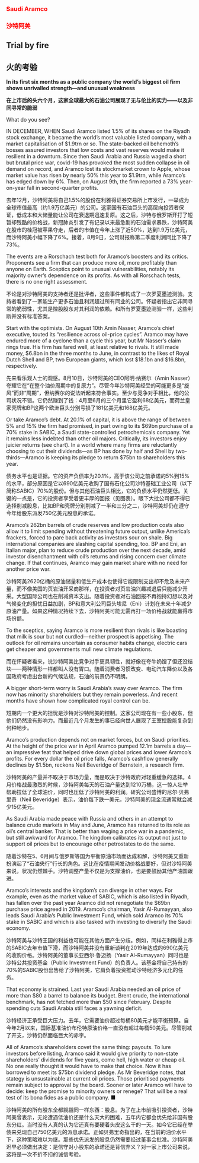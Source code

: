 ### <font color='red'>Saudi Aramco</font>
### <font color='red'>沙特阿美</font>
## Trial by fire 
## 火的考验 
**In its first six months as a public company the world’s biggest oil firm shows unrivalled strength—and unusual weakness** 

**在上市后的头六个月，这家全球最大的石油公司展现了无与伦比的实力——以及非同寻常的脆弱** 

What do you see?

IN DECEMBER, WHEN Saudi Aramco listed 1.5% of its shares on the Riyadh stock exchange, it became the world’s most valuable listed company, with a market capitalisation of $1.9trn or so. The state-backed oil behemoth’s bosses assured investors that low costs and vast reserves would make it resilient in a downturn. Since then Saudi Arabia and Russia waged a short but brutal price war, covid-19 has provoked the most sudden collapse in oil demand on record, and Aramco lost its stockmarket crown to Apple, whose market value has risen by nearly 50% this year to $1.9trn, while Aramco’s has edged down by 6%. Then, on August 9th, the firm reported a 73% year-on-year fall in second-quarter profits.

去年12月，沙特阿美将自己1.5%的股份在利雅得证券交易所上市发行，一举成为全球市值最高（约1.9万亿美元）的公司。这家国有石油巨头的高层向投资者保证，低成本和大储量能让公司在衰退期迅速复原。这之后，沙特与俄罗斯开打了短暂却残酷的价格战，新冠肺炎引发了有记录以来最急剧的石油需求暴跌，沙特阿美在股市的桂冠被苹果夺走，后者的市值在今年上涨了近50%，达到1.9万亿美元，而沙特阿美小幅下降了6%。接着，8月9日，公司财报称第二季度利润同比下降了73%。

The events are a Rorschach test both for Aramco’s boosters and its critics. Proponents see a firm that can produce more oil, more profitably than anyone on Earth. Sceptics point to unusual vulnerabilities, notably its majority owner’s dependence on its profits. As with all Rorschach tests, there is no one right assessment.

不论是对沙特阿美的支持者还是批评者，这些事件都构成了一次罗夏墨迹测验。支持者看到了一家能生产更多石油且利润超过所有同业的公司。怀疑者指出它非同寻常的脆弱性，尤其是控股股东对其利润的依赖。和所有罗夏墨迹测验一样，这些判断并没有标准答案。

Start with the optimists. On August 10th Amin Nasser, Aramco’s chief executive, touted its “resilience across oil-price cycles”. Aramco may have endured more of a cyclone than a cycle this year, but Mr Nasser’s claim rings true. His firm has fared well, at least relative to rivals. It still made money, $6.8bn in the three months to June, in contrast to the likes of Royal Dutch Shell and BP, two European giants, which lost $18.1bn and $16.8bn, respectively.

先来看乐观人士的观感。8月10日，沙特阿美的CEO阿明·纳赛尔（Amin Nasser）夸耀它在“在整个油价周期中的复原力”。尽管今年沙特阿美经受的可能更多是“旋风”而非“周期”，但纳赛尔的说法听起来符合事实。至少与竞争对手相比，他的公司状况不错。它仍然赚到了钱：4月至6月的三个月里它盈利68亿美元，而荷兰皇家壳牌和BP这两个欧洲巨头分别亏损了181亿美元和168亿美元。

Or take Aramco’s debt. At 20.1% of capital, it is above the range of between 5% and 15% the firm had promised, in part owing to its $69bn purchase of a 70% stake in SABIC, a Saudi state-controlled petrochemicals company. Yet it remains less indebted than other oil majors. Critically, its investors enjoy juicier returns (see chart). In a world where many firms are reluctantly choosing to cut their dividends—as BP has done by half and Shell by two-thirds—Aramco is keeping its pledge to return $75bn to shareholders this year.

债务水平也是证据。它的资产负债率为20.1%，高于该公司之前承诺的5%到15%的水平，部分原因是它以690亿美元收购了国有石化公司沙特基础工业公司（以下简称SABIC）70%的股份。但与其他石油巨头相比，它的负债水平仍然更低。关键的一点是，它的投资者享受着更丰厚的回报（见图表）。眼下大批公司都不得已选择削减股息，比如BP和壳牌分别削减了一半和三分之二，沙特阿美却仍在遵守今年给股东派发750亿美元股息的承诺。

Aramco’s 262bn barrels of crude reserves and low production costs also allow it to limit spending without threatening future output, unlike America’s frackers, forced to pare back activity as investors sour on shale. Big international companies are slashing capital spending, too. BP and Eni, an Italian major, plan to reduce crude production over the next decade, amid investor disenchantment with oil’s returns and rising concern over climate change. If that continues, Aramco may gain market share with no need for another price war.

沙特阿美2620亿桶的原油储量和低生产成本也使得它能限制支出却不危及未来产量，而不像美国的页岩油开采商那样，在投资者对页岩油兴趣减退后只能减少开采。大型国际公司也在削减资本支出。随着投资者对石油回报不再抱持幻想以及对气候变化的担忧日益加剧，BP和意大利公司巨头埃尼（Eni）计划在未来十年减少原油产量。如果这种情况持续下去，沙特阿美可能无需再打一场价格战就能赢得市场份额。

To the sceptics, saying Aramco is more resilient than rivals is like boasting that milk is sour but not curdled—neither prospect is appetising. The outlook for oil remains uncertain as consumer habits change, electric cars get cheaper and governments mull new climate regulations.

而在怀疑者看来，说沙特阿美比竞争对手更具韧性，就好像在夸牛奶馊了但还没结块——两种情形一样都叫人没有胃口。随着消费者习惯改变、电动汽车降价以及各国政府考虑出台新的气候法规，石油的前景仍不明朗。

A bigger short-term worry is Saudi Arabia’s sway over Aramco. The firm now has minority shareholders but they remain powerless. And recent months have shown how complicated royal control can be.

短期内一个更大的担忧是沙特对沙特阿美的控制。这家公司现在有一些小股东，但他们仍然没有影响力。而最近几个月发生的事已经向世人展现了王室控股能复杂到何种地步。

Aramco’s production depends not on market forces, but on Saudi priorities. At the height of the price war in April Aramco pumped 12.1m barrels a day—an impressive feat that helped drive down global prices and lower Aramco’s profits. For every dollar the oil price falls, Aramco’s cashflow generally declines by $1.5bn, reckons Neil Beveridge of Bernstein, a research firm.

沙特阿美的产量并不取决于市场力量，而是取决于沙特政府对轻重缓急的选择。4月价格战最激烈的时候，沙特阿美每天的石油产量达到1210万桶，这一惊人壮举帮助拉低了全球油价，同时也压低了沙特阿美的利润。研究公司盛博的尼尔·贝弗里奇（Neil Beveridge）表示，油价每下跌一美元，沙特阿美的现金流通常就会减少15亿美元。

As Saudi Arabia made peace with Russia and others in an attempt to balance crude markets in May and June, Aramco has returned to its role as oil’s central banker. That is better than waging a price war in a pandemic, but still awkward for Aramco. The kingdom calibrates its output not just to support oil prices but to encourage other petrostates to do the same.

随着沙特在5、6月间与俄罗斯等国为平衡原油市场而达成和解，沙特阿美又重新扮演起了“石油央行”行长的角色。这比在疫情期间发动价格战要好，但对沙特阿美来说，状况仍然棘手。沙特调整产量不仅是为支撑油价，也是要鼓励其他产油国跟进。

Aramco’s interests and the kingdom’s can diverge in other ways. For example, even as the market value of SABIC, which is also listed in Riyadh, has fallen over the past year Aramco did not renegotiate the $69bn purchase price agreed in 2019. Aramco’s chairman, Yasir Al-Rumayyan, also leads Saudi Arabia’s Public Investment Fund, which sold Aramco its 70% stake in SABIC and which is also tasked with investing to diversify the Saudi economy.

沙特阿美与沙特王国的利益也可能在其他方面产生分歧。例如，同样在利雅得上市的SABIC去年市值下滑，而沙特阿美并没有重新谈判在2019年达成的690亿美元的收购价格。沙特阿美的董事长亚西尔·鲁迈扬（Yasir Al-Rumayyan）同时也是沙特公共投资基金（Public Investment Fund）的负责人。该基金将自己持有的70%的SABIC股份出售给了沙特阿美，它肩负着投资推动沙特经济多元化的任务。

That economy is strained. Last year Saudi Arabia needed an oil price of more than $80 a barrel to balance its budget. Brent crude, the international benchmark, has not fetched more than $50 since February. Despite spending cuts Saudi Arabia still faces a yawning deficit.

沙特经济正承受巨大压力。去年，它需要油价超过每桶80美元才能平衡预算。自今年2月以来，国际基准油价布伦特原油价格一直没有超过每桶50美元。尽管削减了开支，沙特仍然面临巨大的赤字。

All of Aramco’s shareholders covet the same thing: payouts. To lure investors before listing, Aramco said it would give priority to non-state shareholders’ dividends for five years, come hell, high water or cheap oil. No one really thought it would have to make that choice. Now it has borrowed to meet its $75bn dividend pledge. As Mr Beveridge notes, that stategy is unsustainable at current oil prices. Those prioritised payments remain subject to approval by the board. Sooner or later Aramco will have to decide: keep the promise to minority owners or renege? That will be a real test of its bona fides as a public company. ■

沙特阿美的所有股东全都觊觎同一样东西：股息。为了在上市前吸引投资者，沙特阿美曾表示，无论遭遇低油价还是什么天大的困难，五年内它都会优先给非国有股东分红。当时没有人真的认为它还真有要硬着头皮这么干的一天。如今它已经在举债来兑现自己750亿美元的派息承诺。正如贝弗里奇指出的，在当前的油价水平下，这种策略难以为继。那些优先派发的股息仍然需要经过董事会批准。沙特阿美迟早必须做出决定：是信守对小股东的承诺还是背信弃义？对一家上市公司来说，这将是一次不折不扣的诚信考验。

